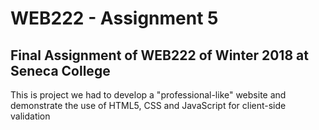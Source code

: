# WEB222 - Assignment 5

## Final Assignment of WEB222 of Winter 2018 at Seneca College

This is project we had to develop a "professional-like" website and demonstrate the use of HTML5, CSS and JavaScript for client-side validation